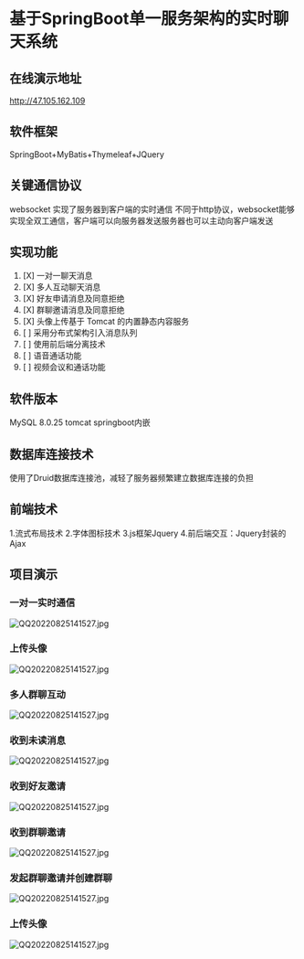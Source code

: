 # 基于SpringBoot单一服务架构的实时聊天系统

## 在线演示地址

http://47.105.162.109

## 软件框架

SpringBoot+MyBatis+Thymeleaf+JQuery
## 关键通信协议

websocket
实现了服务器到客户端的实时通信
不同于http协议，websocket能够实现全双工通信，客户端可以向服务器发送服务器也可以主动向客户端发送
## 实现功能

1. [X] 一对一聊天消息
2. [X] 多人互动聊天消息
3. [X] 好友申请消息及同意拒绝
4. [X] 群聊邀请消息及同意拒绝
5. [X] 头像上传基于 Tomcat 的内置静态内容服务
6. [ ] 采用分布式架构引入消息队列
7. [ ] 使用前后端分离技术
8. [ ] 语音通话功能
9. [ ] 视频会议和通话功能

## 软件版本

MySQL 8.0.25
tomcat springboot内嵌
## 数据库连接技术

使用了Druid数据库连接池，减轻了服务器频繁建立数据库连接的负担

## 前端技术

1.流式布局技术
2.字体图标技术
3.js框架Jquery
4.前后端交互：Jquery封装的Ajax

## 项目演示

### 一对一实时通信

![QQ20220825141527.jpg](./img/一对一实时互动.jpg)

### 上传头像

![QQ20220825141527.jpg](./img/一对一实时互动1.jpg)

[](https://)

### 多人群聊互动

![QQ20220825141527.jpg](./img/多人群聊互动.jpg)

### 收到未读消息

![QQ20220825141527.jpg](./img/收到未读消息.jpg)

### 收到好友邀请

![QQ20220825141527.jpg](./img/收到好友邀请.jpg)

### 收到群聊邀请

![QQ20220825141527.jpg](./img/收到群聊邀请.jpg)

### 发起群聊邀请并创建群聊

![QQ20220825141527.jpg](./img/发起群聊邀请.jpg)

### 上传头像

![QQ20220825141527.jpg](./img/上传头像.jpg)
